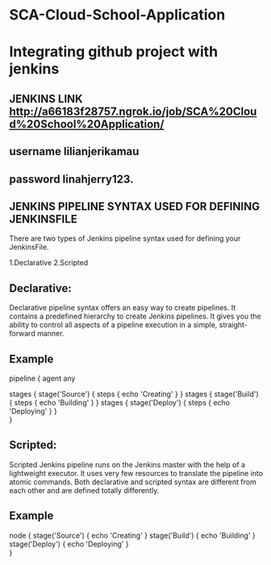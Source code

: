 # SCA-Cloud-School-Application
# Integrating github project with jenkins



## JENKINS LINK http://a66183f28757.ngrok.io/job/SCA%20Cloud%20School%20Application/
   ## username lilianjerikamau
   ## password linahjerry123.
        
        
        
## JENKINS PIPELINE SYNTAX USED FOR DEFINING JENKINSFILE
There are two types of Jenkins pipeline syntax used for defining your JenkinsFile.

1.Declarative
2.Scripted

## Declarative:

Declarative pipeline syntax offers an easy way to create pipelines. It contains a predefined hierarchy to create Jenkins pipelines. It gives you the ability to control all aspects of a pipeline execution in a simple, straight-forward manner.

## Example


 pipeline {
  agent any
  
   stages {
    stage('Source') {
        steps { 
      echo 'Creating'
    }
  }
   stages {
     stage('Build') {
          steps { 
         echo 'Building'
           }
      }
     stages {
        stage('Deploy') {
         steps { 
   echo 'Deploying'
          }
      }   
    }
    
  

## Scripted:

Scripted Jenkins pipeline runs on the Jenkins master with the help of a lightweight executor. It uses very few resources to translate the pipeline into atomic commands. Both declarative and scripted syntax are different from each other and are defined totally differently.


 ## Example  
 node {
    stage('Source')
    {
    echo 'Creating'
   }
     stage('Build')
   {
       echo 'Building'
   }
     stage('Deploy')
   {
      echo 'Deploying'
   }    
 }
     


  
       
